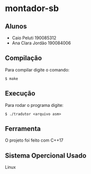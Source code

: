 # montador-sb

## Alunos
- Caio Peluti 190085312
- Ana Clara Jordão 190084006

## Compilação
Para compilar digite o comando:

`$ make`

## Execução
Para rodar o programa digite:

`$ ./tradutor <arquivo asm>`

## Ferramenta
O projeto foi feito com C++17

## Sistema Opercional Usado
Linux